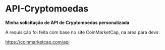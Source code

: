 # API-Cryptomoedas
**Minha solicitação de API de Cryptomoedas personalizada**

A requisição foi feita com base no site CoinMarketCap, na area para devs:

<https://coinmarketcap.com/api>
